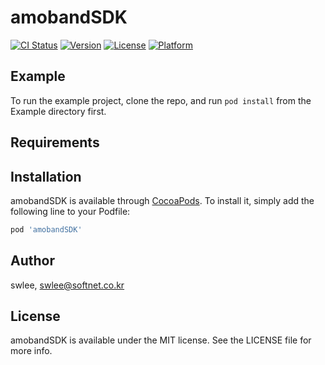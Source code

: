 # amobandSDK

[![CI Status](https://img.shields.io/travis/esnoh_mini/amobandSDK.svg?style=flat)](https://travis-ci.org/esnoh_mini/amobandSDK)
[![Version](https://img.shields.io/cocoapods/v/amobandSDK.svg?style=flat)](https://cocoapods.org/pods/amobandSDK)
[![License](https://img.shields.io/cocoapods/l/amobandSDK.svg?style=flat)](https://cocoapods.org/pods/amobandSDK)
[![Platform](https://img.shields.io/cocoapods/p/amobandSDK.svg?style=flat)](https://cocoapods.org/pods/amobandSDK)

## Example

To run the example project, clone the repo, and run `pod install` from the Example directory first.

## Requirements

## Installation

amobandSDK is available through [CocoaPods](https://cocoapods.org). To install
it, simply add the following line to your Podfile:

```ruby
pod 'amobandSDK'
```

## Author

swlee, swlee@softnet.co.kr

## License

amobandSDK is available under the MIT license. See the LICENSE file for more info.
